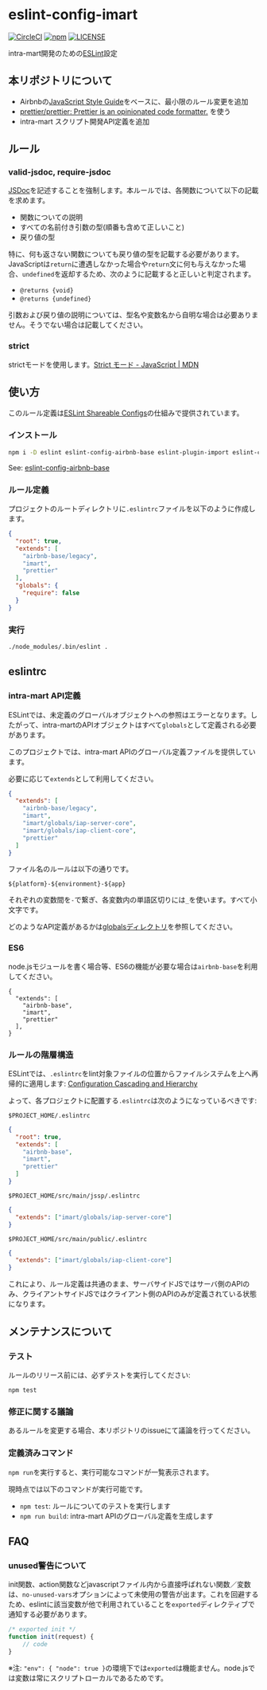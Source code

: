 # eslint-config-imart

[![CircleCI](https://circleci.com/gh/nekonok/eslint-config-imart.svg?style=svg)](https://circleci.com/gh/nekonok/eslint-config-imart)
[![npm](https://img.shields.io/npm/v/eslint-config-imart.svg)](https://www.npmjs.com/package/eslint-config-imart)
[![LICENSE](https://img.shields.io/npm/l/eslint-config-imart.svg)](LICENSE.txt)

intra-mart開発のための[ESLint](http://eslint.org/)設定

## 本リポジトリについて

* Airbnbの[JavaScript Style Guide](https://github.com/airbnb/javascript)をベースに、最小限のルール変更を追加
* [prettier/prettier: Prettier is an opinionated code formatter\.](https://github.com/prettier/prettier) を使う
* intra-mart スクリプト開発API定義を追加

## ルール

### valid-jsdoc, require-jsdoc

[JSDoc](http://usejsdoc.org/)を記述することを強制します。本ルールでは、各関数について以下の記載を求めます。

* 関数についての説明
* すべての名前付き引数の型(順番も含めて正しいこと)
* 戻り値の型

特に、何も返さない関数についても戻り値の型を記載する必要があります。JavaScriptは`return`に遭遇しなかった場合や`return`文に何も与えなかった場合、`undefined`を返却するため、次のように記載すると正しいと判定されます。

* `@returns {void}`
* `@returns {undefined}`

引数および戻り値の説明については、型名や変数名から自明な場合は必要ありません。そうでない場合は記載してください。

### strict

strictモードを使用します。[Strict モード - JavaScript | MDN](https://developer.mozilla.org/ja/docs/Web/JavaScript/Strict_mode)

## 使い方

このルール定義は[ESLint Shareable Configs](http://eslint.org/docs/developer-guide/shareable-configs)の仕組みで提供されています。

### インストール

```sh
npm i -D eslint eslint-config-airbnb-base eslint-plugin-import eslint-config-imart
```

See: [eslint\-config\-airbnb\-base](https://www.npmjs.com/package/eslint-config-airbnb-base)

### ルール定義

プロジェクトのルートディレクトリに`.eslintrc`ファイルを以下のように作成します。

```json
{
  "root": true,
  "extends": [
    "airbnb-base/legacy",
    "imart",
    "prettier"
  ],
  "globals": {
    "require": false
  }
}
```

### 実行

```sh
./node_modules/.bin/eslint .
```

## eslintrc

### intra-mart API定義

ESLintでは、未定義のグローバルオブジェクトへの参照はエラーとなります。したがって、intra-martのAPIオブジェクトはすべて`globals`として定義される必要があります。

このプロジェクトでは、intra-mart APIのグローバル定義ファイルを提供しています。

必要に応じて`extends`として利用してください。

```json
{
  "extends": [
    "airbnb-base/legacy",
    "imart",
    "imart/globals/iap-server-core",
    "imart/globals/iap-client-core",
    "prettier"
  ]
}
```

ファイル名のルールは以下の通りです。

`${platform}-${environment}-${app}`

それぞれの変数間を`-`で繋ぎ、各変数内の単語区切りには`_`を使います。すべて小文字です。

どのようなAPI定義があるかは[globalsディレクトリ](./globals)を参照してください。

### ES6

node.jsモジュールを書く場合等、ES6の機能が必要な場合は`airbnb-base`を利用してください。

```
{
  "extends": [
    "airbnb-base",
    "imart",
    "prettier"
  ],
}
```

### ルールの階層構造

ESLintでは、`.eslintrc`をlint対象ファイルの位置からファイルシステムを上へ再帰的に適用します: [Configuration Cascading and Hierarchy](http://eslint.org/docs/user-guide/configuring#configuration-cascading-and-hierarchy)

よって、各プロジェクトに配置する`.eslintrc`は次のようになっているべきです:

`$PROJECT_HOME/.eslintrc`

```json
{
  "root": true,
  "extends": [
    "airbnb-base",
    "imart",
    "prettier"
  ]
}
```

`$PROJECT_HOME/src/main/jssp/.eslintrc`

```json
{
  "extends": ["imart/globals/iap-server-core"]
}
```

`$PROJECT_HOME/src/main/public/.eslintrc`

```json
{
  "extends": ["imart/globals/iap-client-core"]
}
```

これにより、ルール定義は共通のまま、サーバサイドJSではサーバ側のAPIのみ、クライアントサイドJSではクライアント側のAPIのみが定義されている状態になります。

## メンテナンスについて

### テスト

ルールのリリース前には、必ずテストを実行してください:

```
npm test
```

### 修正に関する議論

あるルールを変更する場合、本リポジトリのissueにて議論を行ってください。

### 定義済みコマンド

`npm run`を実行すると、実行可能なコマンドが一覧表示されます。

現時点では以下のコマンドが実行可能です。

* `npm test`: ルールについてのテストを実行します
* `npm run build`: intra-mart APIのグローバル定義を生成します

## FAQ

### unused警告について

init関数、action関数などjavascriptファイル内から直接呼ばれない関数／変数は、`no-unused-vars`オプションによって未使用の警告が出ます。これを回避するため、eslintに該当変数が他で利用されていることを`exported`ディレクティブで通知する必要があります。

```javascript
/* exported init */
function init(request) {
    // code
}
```

※注: `"env": { "node": true }`の環境下では`exported`は機能ません。node.jsでは変数は常にスクリプトローカルであるためです。

